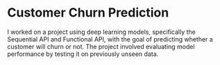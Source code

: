 # Customer Churn Prediction

I worked on a project using deep learning models, specifically the Sequential API and Functional API, with the goal of predicting whether a customer will churn or not. The project involved evaluating model performance by testing it on previously unseen data.
